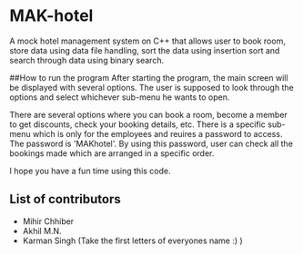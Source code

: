 # MAK-hotel
A mock hotel management system on C++ that allows user to book room, store data using data file handling, sort the data using insertion sort and search through data using binary search.

##How to run the program
After starting the program, the main screen will be displayed with several options. The user is supposed to look through the options and select whichever sub-menu he wants to open.

There are several options where you can book a room, become a member to get discounts, check your booking details, etc. There is a specific sub-menu which is only for the employees and reuires a password to access. The password is 'MAKhotel'. By using this password, user can check all the bookings made which are arranged in a specific order.

I hope you have a fun time using this code.

## List of contributors
- Mihir Chhiber 
- Akhil M.N.
- Karman Singh
(Take the first letters of everyones name :) )
